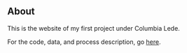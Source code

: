 ## About
This is the website of my first project under Columbia Lede.

For the code, data, and process description, go [here](https://github.com/rtalabong/Columbia-Lede-Project-1).
